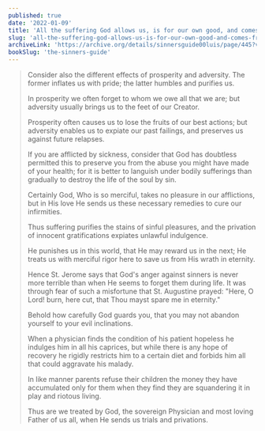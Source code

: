 ```yaml
---
published: true
date: '2022-01-09'
title: 'All the suffering God allows us, is for our own good, and comes from his Love and Mercy'
slug: 'all-the-suffering-god-allows-us-is-for-our-own-good-and-comes-from-his-love-and-mercy'
archiveLink: 'https://archive.org/details/sinnersguide00luis/page/445?view=theater'
bookSlug: 'the-sinners-guide'
---
```


> Consider also the different effects of prosperity and adversity. The former inflates us with pride; the latter humbles and purifies us.
> 
> In prosperity we often forget to whom we owe all that we are; but adversity usually brings us to the feet of our Creator.
> 
> Prosperity often causes us to lose the fruits of our best actions; but adversity enables us to expiate our past failings, and preserves us against future relapses.
> 
> If you are afflicted by sickness, consider that God has doubtless permitted this to preserve you from the abuse you might have made of your health; for it is better to languish under bodily sufferings than gradually to destroy the life of the soul by sin.
> 
> Certainly God, Who is so merciful, takes no pleasure in our afflictions, but in His love He sends us these necessary remedies to cure our infirmities.
> 
> Thus suffering purifies the stains of sinful pleasures, and the privation of innocent gratifications expiates unlawful indulgence.
> 
> He punishes us in this world, that He may reward us in the next; He treats us with merciful rigor here to save us from His wrath in eternity.
> 
> Hence St. Jerome says that God's anger against sinners is never more terrible than when He seems to forget them during life. It was through fear of such a misfortune that St. Augustine prayed: "Here, O Lord! burn, here cut, that Thou mayst spare me in eternity."
> 
> Behold how carefully God guards you, that you may not abandon yourself to your evil inclinations.
> 
> When a physician finds the condition of his patient hopeless he indulges him in all his caprices, but while there is any hope of recovery he rigidly restricts him to a certain diet and forbids him all that could aggravate his malady.
> 
> In like manner parents refuse their children the money they have accumulated only for them when they find they are squandering it in play and riotous living.
> 
> Thus are we treated by God, the sovereign Physician and most loving Father of us all, when He sends us trials and privations.
